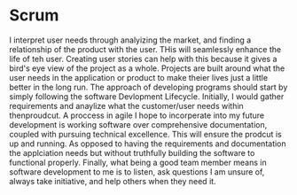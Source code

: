 # Scrum

I interpret user needs through analyizing the market, and finding a relationship of the product with the user. THis will seamlessly enhance the life of teh user. Creating user stories can help with this because it gives a bird's eye view of the project as a whole. Projects are built around what the user needs in the application or product to make theier lives just a little better in the long run. The approach of developing programs should start by simply following the software Devlopment Lifecycle. Initially, I would gather requirements and anaylize what the customer/user needs within thenproudcut. A proccess in agile I hope to incorperate into my future development is working software over comprehensive documentation, coupled with pursuing technical excellence. This will ensure the prodcut is up and running. As opposed to having the requirements and documentation the applciation needs but without truthfully building the software to functional properly. Finally, what being a good team member means in software development to me is to listen, ask questions I am unsure of, always take initiative, and help others when they need it. 
